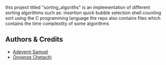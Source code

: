 this project titled "sorting_algoriths" is an implementation of different sorting algorithms
such as:
insertion
quick
bubble
selection
shell
counting sort
using the C programming language
the repo also contains
files which contains the time complextity of some algorithms

## Authors & Credits
- [Adeyemi Samuel](https://github.com/Samfrodo9)
- [Onyenze Chetachi](https://github.com/De-Chetachi)
